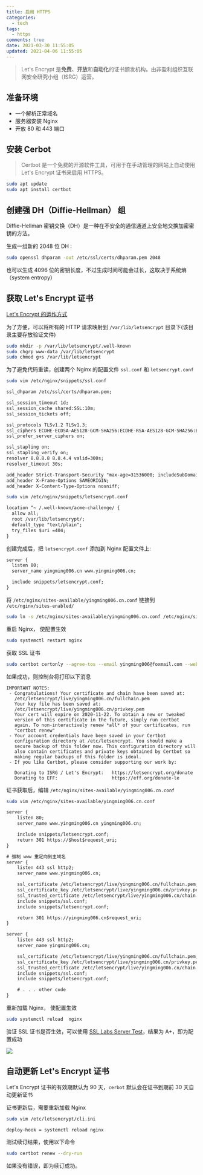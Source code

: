 ```yaml
---
title: 启用 HTTPS
categories:
  - tech
tags:
  - https
comments: true
date: 2021-03-30 11:55:05
updated: 2021-04-06 11:55:05
---
```


> Let's Encrypt 是**免费**、**开放**和**自动化**的证书颁发机构。由非盈利组织互联网安全研究小组（ISRG）运营。

## 准备环境

- 一个解析正常域名
- 服务器安装 Nginx
- 开放 80 和 443 端口

## 安装 Cerbot

> Certbot 是一个免费的开源软件工具，可用于在手动管理的网站上自动使用 Let's Encrypt 证书来启用 HTTPS。

```bash
sudo apt update
sudo apt install certbot
```

<!-- more -->

## 创建强 DH（Diffie-Hellman） 组

Diffie-Hellman 密钥交换（DH）是一种在不安全的通信通道上安全地交换加密密钥的方法。

生成一组新的 2048 位 DH :

```bash
sudo openssl dhparam -out /etc/ssl/certs/dhparam.pem 2048
```

也可以生成 4096 位的密钥长度，不过生成时间可能会过长，这取决于系统熵（system entropy）

## 获取 Let's Encrypt 证书

[Let's Encrypt 的运作方式](https://letsencrypt.org/zh-cn/how-it-works/)

为了方便，可以将所有的 HTTP 请求映射到 `/var/lib/letsencrypt` 目录下(该目录主要存放验证文件)

```bash
sudo mkdir -p /var/lib/letsencrypt/.well-known
sudo chgrp www-data /var/lib/letsencrypt
sudo chmod g+s /var/lib/letsencrypt
```

为了避免代码重读，创建两个 Nginx 的配置文件 `ssl.conf` 和 `letsencrypt.conf`

```bash
sudo vim /etc/nginx/snippets/ssl.conf
```

```txt /etc/nginx/snippets/ssl.conf
ssl_dhparam /etc/ssl/certs/dhparam.pem;

ssl_session_timeout 1d;
ssl_session_cache shared:SSL:10m;
ssl_session_tickets off;

ssl_protocols TLSv1.2 TLSv1.3;
ssl_ciphers ECDHE-ECDSA-AES128-GCM-SHA256:ECDHE-RSA-AES128-GCM-SHA256:ECDHE-ECDSA-AES256-GCM-SHA384:ECDHE-RSA-AES256-GCM-SHA384:ECDHE-ECDSA-CHACHA20-POLY1305:ECDHE-RSA-CHACHA20-POLY1305:DHE-RSA-AES128-GCM-SHA256:DHE-RSA-AES256-GCM-SHA384;
ssl_prefer_server_ciphers on;

ssl_stapling on;
ssl_stapling_verify on;
resolver 8.8.8.8 8.8.4.4 valid=300s;
resolver_timeout 30s;

add_header Strict-Transport-Security "max-age=31536000; includeSubDomains" always;
add_header X-Frame-Options SAMEORIGIN;
add_header X-Content-Type-Options nosniff;

```

```bash
sudo vim /etc/nginx/snippets/letsencrypt.conf
```

```txt /etc/nginx/snippets/letsencrypt.conf
location ^~ /.well-known/acme-challenge/ {
  allow all;
  root /var/lib/letsencrypt/;
  default_type "text/plain";
  try_files $uri =404;
}
```

创建完成后，把 `letsencrypt.conf` 添加到 Nginx 配置文件上:

```txt /etc/nginx/sites-available/yingming006.cn.conf
server {
  listen 80;
  server_name yingming006.cn www.yingming006.cn;

  include snippets/letsencrypt.conf;
}
```

将 `/etc/nginx/sites-available/yingming006.cn.conf` 链接到 `/etc/nginx/sites-enabled/`

```bash
sudo ln -s /etc/nginx/sites-available/yingming006.cn.conf /etc/nginx/sites-enabled/
```

重启 Nginx， 使配置生效

```bash
sudo systemctl restart nginx
```

获取 SSL 证书

```bash
sudo certbot certonly --agree-tos --email yingming006@foxmail.com --webroot -w /var/lib/letsencrypt/ -d yingming006.cn -d www.yingming006.cn
```

如果成功，则控制台将打印以下消息

```
IMPORTANT NOTES:
 - Congratulations! Your certificate and chain have been saved at:
   /etc/letsencrypt/live/yingming006.cn/fullchain.pem
   Your key file has been saved at:
   /etc/letsencrypt/live/yingming006.cn/privkey.pem
   Your cert will expire on 2020-11-22. To obtain a new or tweaked
   version of this certificate in the future, simply run certbot
   again. To non-interactively renew *all* of your certificates, run
   "certbot renew"
 - Your account credentials have been saved in your Certbot
   configuration directory at /etc/letsencrypt. You should make a
   secure backup of this folder now. This configuration directory will
   also contain certificates and private keys obtained by Certbot so
   making regular backups of this folder is ideal.
 - If you like Certbot, please consider supporting our work by:

   Donating to ISRG / Let's Encrypt:   https://letsencrypt.org/donate
   Donating to EFF:                    https://eff.org/donate-le
```

证书获取后，编辑 `/etc/nginx/sites-available/yingming006.cn.conf`

```bash
sudo vim /etc/nginx/sites-available/yingming006.cn.conf
```

```txt /etc/nginx/sites-available/yingming006.cn.conf
server {
    listen 80;
    server_name www.yingming006.cn yingming006.cn;

    include snippets/letsencrypt.conf;
    return 301 https://$host$request_uri;
}

# 强制 www 重定向到主域名
server {
    listen 443 ssl http2;
    server_name www.yingming006.cn;

    ssl_certificate /etc/letsencrypt/live/yingming006.cn/fullchain.pem;
    ssl_certificate_key /etc/letsencrypt/live/yingming006.cn/privkey.pem;
    ssl_trusted_certificate /etc/letsencrypt/live/yingming006.cn/chain.pem;
    include snippets/ssl.conf;
    include snippets/letsencrypt.conf;

    return 301 https://yingming006.cn$request_uri;
}

server {
    listen 443 ssl http2;
    server_name yingming006.cn;

    ssl_certificate /etc/letsencrypt/live/yingming006.cn/fullchain.pem;
    ssl_certificate_key /etc/letsencrypt/live/yingming006.cn/privkey.pem;
    ssl_trusted_certificate /etc/letsencrypt/live/yingming006.cn/chain.pem;
    include snippets/ssl.conf;
    include snippets/letsencrypt.conf;

    # . . . other code
}

```

重新加载 Nginx， 使配置生效

```bash
sudo systemctl reload  nginx
```

验证 SSL 证书是否生效，可以使用 [SSL Labs Server Test](https://www.ssllabs.com/ssltest/)，结果为 A+，即为配置成功

![](https://i.loli.net/2021/04/06/VcsTP6CAJ8ZMDkt.png)

## 自动更新 Let's Encrypt 证书

Let's Encrypt 证书的有效期默认为 90 天，`cerbot` 默认会在证书到期前 30 天自动更新证书

证书更新后，需要重新加载 Nginx

```bash
sudo vim /etc/letsencrypt/cli.ini
```

```txt /etc/cron.d/certbot
deploy-hook = systemctl reload nginx
```

测试续订结果，使用以下命令

```bash
sudo certbot renew --dry-run
```

如果没有错误，即为续订成功。